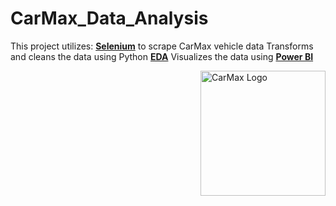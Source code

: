 # CarMax_Data_Analysis
This project utilizes: 
[**Selenium**](https://github.com/dbsherry890/CarMax_Data_Analysis/blob/main/carmax_scraper.py) to scrape CarMax vehicle data
Transforms and cleans the data using Python [**EDA**](https://github.com/dbsherry890/CarMax_Data_Analysis/blob/main/EDA.ipynb)
Visualizes the data using [**Power BI**](https://app.powerbi.com/view?r=eyJrIjoiN2M3M2JjZTAtM2FjZi00YzZlLTllZjItYWZhODYyYTc2ZjRmIiwidCI6IjBiNmM3NjMwLWI0YzctNGFjOC05ODIxLTRlNDI1YTY5Y2YyZCJ9)


<img src="https://s.yimg.com/ny/api/res/1.2/Jy5eRCwgIU1Q_tK0jKbCHg--/YXBwaWQ9aGlnaGxhbmRlcjt3PTEyMDA7aD04MDA-/https://media.zenfs.com/en/globenewswire.com/89ea60ca0f86c947ed4ceb996c986a09" align="right"
     alt="CarMax Logo" width="200">

